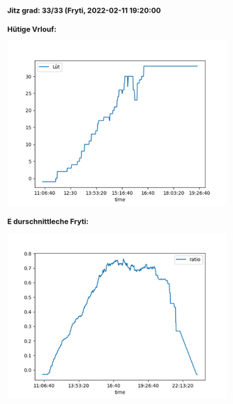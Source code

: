 ### Jitz grad: 33/33 (Fryti, 2022-02-11 19:20:00

### Hütige Vrlouf:
![Graph](Today.png)

### E durschnittleche Fryti:
![Graph](Fryti.png)